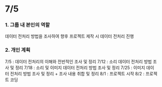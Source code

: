 # 7/5 
### 1. 그룹 내 본인의 역할
데이터 전처리 방법을 조사하여 향후 프로젝트 제작 시 데이터 전처리 진행

### 2. 개인 계획
7/5 : 데이터 전처리의 이해와 전반적인 조사 및 정리
7/12 : 소리 데이터 전처리 방법 조사 및 정리
7/18 : 소리 및 이미지 데이터 전처리 방법 조사 및 정리
7/25 : 이미지 데이터 전처리 방법 조사 및 정리 + 조사 내용 취합 및 정리
8/1 : 프로젝트 시작
8/2 : 프로젝트 코딩

